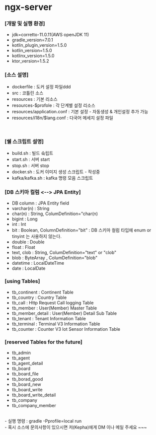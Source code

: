 # ngx-server

### [개발 및 실행 환경]

- jdk=corretto-11.0.11(AWS openJDK 11)
- gradle_version=7.0.1
- kotlin_plugin_version=1.5.0
- kotlin_version=1.5.0
- kotlinx_version=1.5.0
- ktor_version=1.5.2

### [소스 설명]

- dockerfile : 도커 설정 파일ddd
- src : 코틀린 소스
- resources : 기본 리소스
- resources-$profole : 각 단계별 설정 리소스
- resources/application.conf : 기본 설정 - 자동생성 & 개인설정 추가 가능
- resources/i18n/$lang.conf : 다국어 메세지 설정 파일

<br/>

### [쉘 스크립트 설명]

- build.sh : 빌드 슼립트
- start.sh : 서버 start
- stop.sh : 서버 stop
- docker.sh : 도커 이미지 생성 스크립트 - 작성중
- kafka/kafka.sh : kafka 명령 모음 스크립트

### [DB 스키마 컬럼 <--> JPA Entity]

- DB column : JPA Entity field
- varchar(n) : String
- char(n) : String, ColumDefinition="char(n)
- bigint : Long
- int : Int
- bit : Boolean, ColumnDefinition="bit" : DB 스키마 컬럼 타입에 enum or tinyint 는 사용하지 않는다.
- double : Double
- float : Float
- text, clob : String, ColumDefinition="text" or "clob"
- blob : ByteArray , ColumDefinition="blob"
- datetime : LocalDateTime
- date : LocalDate

### [using Tables]

- tb_continent : Continent Table
- tb_country : Country Table
- tb_call : Http Request Call logging Table
- tb_member : User(Member) Master Table
- tb_member_detail : User(Member) Detail Sub Table
- tb_tenant : Tenant Information Table
- tb_terminal : Terminal V3 Information Table
- tb_counter : Counter V3 Iot Sensor Information Table

### [reserved Tables for the future]

- tb_admin
- tb_agent
- tb_agent_detail
- tb_board
- tb_board_file
- tb_borad_good
- tb_board_new
- tb_board_write
- tb_board_write_detail
- tb_company
- tb_company_member

<br/>
-  실행 명령 :  gradle -Pprofile=local run

<br/>
-  혹시 소스에 문의사항이 있으시면 저(Kepha)에게 DM  이나 메일 주세요 ~~~
